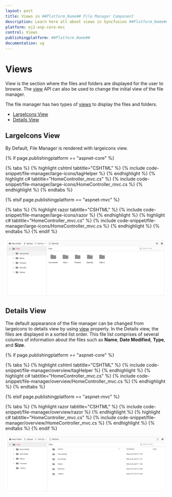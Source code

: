 ```yaml
---
layout: post
title: Views in ##Platform_Name## File Manager Component
description: Learn here all about views in Syncfusion ##Platform_Name## File Manager component of Syncfusion Essential JS 2 and more.
platform: ej2-asp-core-mvc
control: Views
publishingplatform: ##Platform_Name##
documentation: ug
---
```



# Views

View is the section where the files and folders are displayed for the user to browse. The [view](https://help.syncfusion.com/cr/aspnetcore-js2/Syncfusion.EJ2~Syncfusion.EJ2.FileManager.FileManager~View.html) API can also be used to change the initial view of the file manager.

The file manager has two types of [views](https://help.syncfusion.com/cr/aspnetcore-js2/Syncfusion.EJ2~Syncfusion.EJ2.FileManager.FileManager~View.html) to display the files and folders.

* [LargeIcons View](#largeicons-view)
* [Details View](#details-view)

## LargeIcons View

By Default, File Manager is rendered with largeicons view.

{% if page.publishingplatform == "aspnet-core" %}

{% tabs %}
{% highlight cshtml tabtitle="CSHTML" %}
{% include code-snippet/file-manager/large-icons/tagHelper %}
{% endhighlight %}
{% highlight c# tabtitle="HomeController_mvc.cs" %}
{% include code-snippet/file-manager/large-icons/HomeController_mvc.cs %}
{% endhighlight %}
{% endtabs %}

{% elsif page.publishingplatform == "aspnet-mvc" %}

{% tabs %}
{% highlight razor tabtitle="CSHTML" %}
{% include code-snippet/file-manager/large-icons/razor %}
{% endhighlight %}
{% highlight c# tabtitle="HomeController_mvc.cs" %}
{% include code-snippet/file-manager/large-icons/HomeController_mvc.cs %}
{% endhighlight %}
{% endtabs %}
{% endif %}




![FileManager largeicons view](./images/large_icons.PNG)

## Details View

The default appearance of the file manager can be changed from largeicons to details view by using [view](https://help.syncfusion.com/cr/aspnetcore-js2/Syncfusion.EJ2~Syncfusion.EJ2.FileManager.FileManager~View.html) property. In the Details view, the files are displayed in a sorted list order. This file list comprises of several columns of information about the files such as **Name**, **Date Modified**, **Type**, and **Size**.

{% if page.publishingplatform == "aspnet-core" %}

{% tabs %}
{% highlight cshtml tabtitle="CSHTML" %}
{% include code-snippet/file-manager/overview/tagHelper %}
{% endhighlight %}
{% highlight c# tabtitle="HomeController_mvc.cs" %}
{% include code-snippet/file-manager/overview/HomeController_mvc.cs %}
{% endhighlight %}
{% endtabs %}

{% elsif page.publishingplatform == "aspnet-mvc" %}

{% tabs %}
{% highlight razor tabtitle="CSHTML" %}
{% include code-snippet/file-manager/overview/razor %}
{% endhighlight %}
{% highlight c# tabtitle="HomeController_mvc.cs" %}
{% include code-snippet/file-manager/overview/HomeController_mvc.cs %}
{% endhighlight %}
{% endtabs %}
{% endif %}




![FileManager details view](./images/overview.PNG)